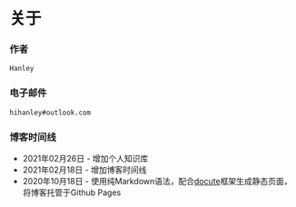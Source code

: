 # 关于

### 作者
`Hanley`

### 电子邮件
`hihanley#outlook.com`

### 博客时间线
- 2021年02月26日 - 增加个人知识库
- 2021年02月18日 - 增加博客时间线
- 2020年10月18日 - 使用纯Markdown语法，配合[docute](https://github.com/egoist/docute)框架生成静态页面，将博客托管于Github Pages